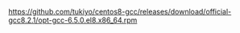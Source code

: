 https://github.com/tukiyo/centos8-gcc/releases/download/official-gcc8.2.1/opt-gcc-6.5.0.el8.x86_64.rpm
